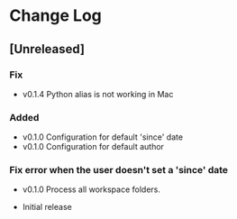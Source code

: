 # Change Log

## [Unreleased]

### Fix

- v0.1.4 Python alias is not working in Mac

### Added

- v0.1.0 Configuration for default 'since' date
- v0.1.0 Configuration for default author

### Fix error when the user doesn't set a 'since' date

- v0.1.0 Process all workspace folders.


- Initial release